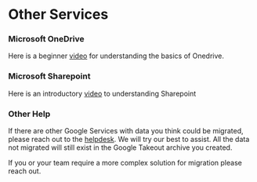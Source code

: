 # Other Services
### Microsoft OneDrive
Here is a beginner [video](https://www.youtube.com/watch?v=prA75mu3arc) for understanding the basics of Onedrive.

### Microsoft Sharepoint
Here is an introductory [video](https://www.youtube.com/watch?v=5nrxp7lc0so) to understanding Sharepoint 

### Other Help
If there are other Google Services with data you think could be migrated, please reach out to the [helpdesk](mailto:helpdesk@keepingcurrentmatters.com). We will try our best to assist. All the data not migrated will still exist in the Google Takeout archive you created.

If you or your team require a more complex solution for migration please reach out.